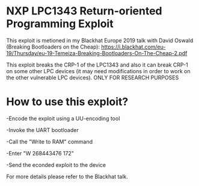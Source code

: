 # NXP LPC1343 Return-oriented Programming Exploit

This exploit is metioned in my Blackhat Europe 2019 talk with David Oswald (Breaking Bootloaders on the Cheap):
https://i.blackhat.com/eu-19/Thursday/eu-19-Temeiza-Breaking-Bootloaders-On-The-Cheap-2.pdf

This exploit breaks the CRP-1 of the LPC1343 and also it can break CRP-1 on some other LPC devices (it may need modifications in order to work on the other vulnerable LPC devices). ONLY FOR RESEARCH PURPOSES

# How to use this exploit?
-Encode the exploit using a UU-encoding tool

-Invoke the UART bootloader

-Call the "Write to RAM" command

-Enter "W 268443476 172"

-Send the econded exploit to the device

For more details please refer to the Blackhat talk.
